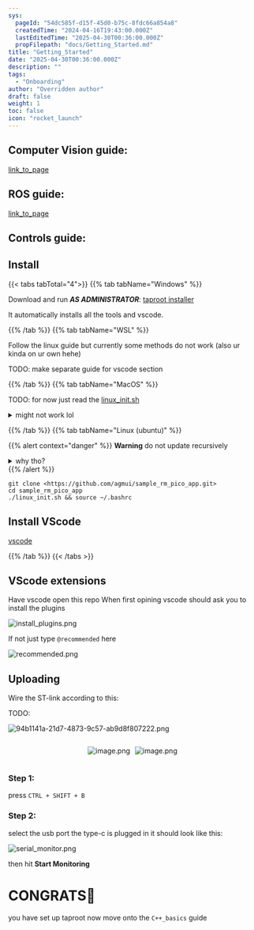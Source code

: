 ```yaml
---
sys:
  pageId: "54dc585f-d15f-45d0-b75c-8fdc66a854a8"
  createdTime: "2024-04-16T19:43:00.000Z"
  lastEditedTime: "2025-04-30T00:36:00.000Z"
  propFilepath: "docs/Getting_Started.md"
title: "Getting_Started"
date: "2025-04-30T00:36:00.000Z"
description: ""
tags:
  - "Onboarding"
author: "Overridden author"
draft: false
weight: 1
toc: false
icon: "rocket_launch"
---
```


## Computer Vision guide:

[link_to_page](86d45bc0-388b-4d26-8848-44f255f73d0e)

## ROS guide:

[link_to_page](3c76c1de-ec8f-46d6-8b0a-294005edc2d5)

## Controls guide:

## Install

{{< tabs tabTotal="4">}}
{{% tab tabName="Windows" %}}

Download and run _**AS ADMINISTRATOR**_: [taproot installer](https://github.com/Thornbots/TeachingFreshies/releases/tag/1.0)

It automatically installs all the tools and vscode.

{{% /tab %}}
{{% tab tabName="WSL" %}}

Follow the linux guide but currently some methods do not work (also ur kinda on ur own hehe)

TODO: make separate guide for vscode section

{{% /tab %}}
{{% tab tabName="MacOS" %}}

TODO: for now just read the [linux_init.sh](https://github.com/agmui/sample_rm_pico_app/blob/main/linux_init.sh)

<details>
<summary>might not work lol</summary>

`brew install libusb pkg-config`

Next install: [vscode](https://code.visualstudio.com/Download)

</details>

{{% /tab %}}
{{% tab tabName="Linux (ubuntu)" %}}

{{% alert context="danger" %}}
**Warning** do not update recursively
<details>
<summary>why tho?</summary>
There are some submodules that may go on for a while (like tinyusb) and I highly
recommend you don't need to get them.
If you want to see what submodules I update just look in `linux_init.sh`
</details>
{{% /alert %}}

```shell
git clone <https://github.com/agmui/sample_rm_pico_app.git>
cd sample_rm_pico_app
./linux_init.sh && source ~/.bashrc
```

## Install VScode

[vscode](https://code.visualstudio.com/Download)

{{% /tab %}}
{{< /tabs >}}

## VScode extensions

Have vscode open this repo
When first opining vscode should ask you to install the plugins

![install_plugins.png](https://prod-files-secure.s3.us-west-2.amazonaws.com/d518164a-d88e-44d1-a4ee-3adb3bd8bce0/89bd30f0-1825-4e77-867b-0a41ce370880/install_plugins.png?X-Amz-Algorithm=AWS4-HMAC-SHA256&X-Amz-Content-Sha256=UNSIGNED-PAYLOAD&X-Amz-Credential=ASIAZI2LB466ZTTBKKTT%2F20250613%2Fus-west-2%2Fs3%2Faws4_request&X-Amz-Date=20250613T132356Z&X-Amz-Expires=3600&X-Amz-Security-Token=IQoJb3JpZ2luX2VjECwaCXVzLXdlc3QtMiJHMEUCIBWzSyJ1sTYPlA5UMR7OsZg7FtOZtN3HNuHJcNjdtNYsAiEA3O4egQpmL37J3TDGSesD%2F4grDh2Ya8STQKZxFMDwWb8q%2FwMIFRAAGgw2Mzc0MjMxODM4MDUiDAPhc25kaBAllO3%2BWSrcA%2FZY%2B9Zn51%2F%2Bo95HhkOlY6%2BLYTz9Q3TZe%2FNOnYThzJxsv%2Bkz7Uc5BF3FDJkNjJBz8bttnt2j1DP5o0fktrMO3LfDPPBp7vK9JpEMAKNVM3DRppQfKV42U3vxMx2tSPQLxGsH0htX%2FMUnNDryEXDbWTB%2BNmW3CZhNKiIRbrVWtXg8yAbiz4Ovn0vc%2F%2Fz0N7rjI4z6oTZEPQHoiYA5zrSLmMuB%2F%2BacIfdziNWBzXsz3mAzg7to5Nz0Ulmo8xxJGyzQPVfsrliymjfXL9E%2FbSwlhiCajxZiobBeKFOqgAN4a7bnWwSEgTnoMeN1f1af6bMxJiVwkkBO6n3i2myX%2BzmxE2oEMyERYpeQ9ivsUp%2BVVXI3NhuVauUXvHoZnZCtKE1ppB9nCvIMwnmNLZTXAJ0UejXs6hKmPkx6zwZGPNw8fAFEn8EDn%2FikMkbsEwWlObqRKffRDhMMqkc1EILwrtWZROuuR%2B7ZSqUHvYybwKsxaNQaAkP56Bvy3hIzR4%2FVteAEuBKTPgWulbqSPHJwtyqf1fAROE9paAHD0OKfilzRbhsWK7ReP22PZuts0bpc%2BX4oyQwm4v7HzjDbh6Thfa%2FQnOMIhvsFO1N2pS2P9I2QHPEwh2Yh6jNZDXG6EczDMICqsMIGOqUBlLTQp6QYZI%2BNsO3tZMFkYopjwpS8veYY97HzlqbRYG3BE0%2BkUmriuOe4beCtvO0QADqJtj7mGQY0sOH%2BUqYH6Z14dUoXXKwQYds%2FNzdXz9V7HhjigjRWZ8HpvIv8ZrmwLNoCimeU960k%2BCUBvfbsPTeJPSWzbS5PqHbJwJLMKhpmidkGiA7De0mGyx%2FM8L4uGOxyCIhqHMXVwfl02UKlQnzTCtcX&X-Amz-Signature=bd41cfdbfb0a573aff927db743696934ba8f6af7481f248aa6fe4454b3168d1b&X-Amz-SignedHeaders=host&x-amz-checksum-mode=ENABLED&x-id=GetObject)

If not just type `@recommended` here  

![recommended.png](https://prod-files-secure.s3.us-west-2.amazonaws.com/d518164a-d88e-44d1-a4ee-3adb3bd8bce0/61e661e9-5d85-4dfc-be0d-8d2097a5e793/recommended.png?X-Amz-Algorithm=AWS4-HMAC-SHA256&X-Amz-Content-Sha256=UNSIGNED-PAYLOAD&X-Amz-Credential=ASIAZI2LB466ZTTBKKTT%2F20250613%2Fus-west-2%2Fs3%2Faws4_request&X-Amz-Date=20250613T132356Z&X-Amz-Expires=3600&X-Amz-Security-Token=IQoJb3JpZ2luX2VjECwaCXVzLXdlc3QtMiJHMEUCIBWzSyJ1sTYPlA5UMR7OsZg7FtOZtN3HNuHJcNjdtNYsAiEA3O4egQpmL37J3TDGSesD%2F4grDh2Ya8STQKZxFMDwWb8q%2FwMIFRAAGgw2Mzc0MjMxODM4MDUiDAPhc25kaBAllO3%2BWSrcA%2FZY%2B9Zn51%2F%2Bo95HhkOlY6%2BLYTz9Q3TZe%2FNOnYThzJxsv%2Bkz7Uc5BF3FDJkNjJBz8bttnt2j1DP5o0fktrMO3LfDPPBp7vK9JpEMAKNVM3DRppQfKV42U3vxMx2tSPQLxGsH0htX%2FMUnNDryEXDbWTB%2BNmW3CZhNKiIRbrVWtXg8yAbiz4Ovn0vc%2F%2Fz0N7rjI4z6oTZEPQHoiYA5zrSLmMuB%2F%2BacIfdziNWBzXsz3mAzg7to5Nz0Ulmo8xxJGyzQPVfsrliymjfXL9E%2FbSwlhiCajxZiobBeKFOqgAN4a7bnWwSEgTnoMeN1f1af6bMxJiVwkkBO6n3i2myX%2BzmxE2oEMyERYpeQ9ivsUp%2BVVXI3NhuVauUXvHoZnZCtKE1ppB9nCvIMwnmNLZTXAJ0UejXs6hKmPkx6zwZGPNw8fAFEn8EDn%2FikMkbsEwWlObqRKffRDhMMqkc1EILwrtWZROuuR%2B7ZSqUHvYybwKsxaNQaAkP56Bvy3hIzR4%2FVteAEuBKTPgWulbqSPHJwtyqf1fAROE9paAHD0OKfilzRbhsWK7ReP22PZuts0bpc%2BX4oyQwm4v7HzjDbh6Thfa%2FQnOMIhvsFO1N2pS2P9I2QHPEwh2Yh6jNZDXG6EczDMICqsMIGOqUBlLTQp6QYZI%2BNsO3tZMFkYopjwpS8veYY97HzlqbRYG3BE0%2BkUmriuOe4beCtvO0QADqJtj7mGQY0sOH%2BUqYH6Z14dUoXXKwQYds%2FNzdXz9V7HhjigjRWZ8HpvIv8ZrmwLNoCimeU960k%2BCUBvfbsPTeJPSWzbS5PqHbJwJLMKhpmidkGiA7De0mGyx%2FM8L4uGOxyCIhqHMXVwfl02UKlQnzTCtcX&X-Amz-Signature=860cf245156b9c67f642c6d0f57ab9e971e581e7b0130afa3563c3a8378e0716&X-Amz-SignedHeaders=host&x-amz-checksum-mode=ENABLED&x-id=GetObject)

## Uploading

Wire the ST-link according to this:

TODO:

![94b1141a-21d7-4873-9c57-ab9d8f807222.png](https://prod-files-secure.s3.us-west-2.amazonaws.com/d518164a-d88e-44d1-a4ee-3adb3bd8bce0/e5fad17d-ab82-4300-9f4c-505ab4b1202c/94b1141a-21d7-4873-9c57-ab9d8f807222.png?X-Amz-Algorithm=AWS4-HMAC-SHA256&X-Amz-Content-Sha256=UNSIGNED-PAYLOAD&X-Amz-Credential=ASIAZI2LB466ZTTBKKTT%2F20250613%2Fus-west-2%2Fs3%2Faws4_request&X-Amz-Date=20250613T132356Z&X-Amz-Expires=3600&X-Amz-Security-Token=IQoJb3JpZ2luX2VjECwaCXVzLXdlc3QtMiJHMEUCIBWzSyJ1sTYPlA5UMR7OsZg7FtOZtN3HNuHJcNjdtNYsAiEA3O4egQpmL37J3TDGSesD%2F4grDh2Ya8STQKZxFMDwWb8q%2FwMIFRAAGgw2Mzc0MjMxODM4MDUiDAPhc25kaBAllO3%2BWSrcA%2FZY%2B9Zn51%2F%2Bo95HhkOlY6%2BLYTz9Q3TZe%2FNOnYThzJxsv%2Bkz7Uc5BF3FDJkNjJBz8bttnt2j1DP5o0fktrMO3LfDPPBp7vK9JpEMAKNVM3DRppQfKV42U3vxMx2tSPQLxGsH0htX%2FMUnNDryEXDbWTB%2BNmW3CZhNKiIRbrVWtXg8yAbiz4Ovn0vc%2F%2Fz0N7rjI4z6oTZEPQHoiYA5zrSLmMuB%2F%2BacIfdziNWBzXsz3mAzg7to5Nz0Ulmo8xxJGyzQPVfsrliymjfXL9E%2FbSwlhiCajxZiobBeKFOqgAN4a7bnWwSEgTnoMeN1f1af6bMxJiVwkkBO6n3i2myX%2BzmxE2oEMyERYpeQ9ivsUp%2BVVXI3NhuVauUXvHoZnZCtKE1ppB9nCvIMwnmNLZTXAJ0UejXs6hKmPkx6zwZGPNw8fAFEn8EDn%2FikMkbsEwWlObqRKffRDhMMqkc1EILwrtWZROuuR%2B7ZSqUHvYybwKsxaNQaAkP56Bvy3hIzR4%2FVteAEuBKTPgWulbqSPHJwtyqf1fAROE9paAHD0OKfilzRbhsWK7ReP22PZuts0bpc%2BX4oyQwm4v7HzjDbh6Thfa%2FQnOMIhvsFO1N2pS2P9I2QHPEwh2Yh6jNZDXG6EczDMICqsMIGOqUBlLTQp6QYZI%2BNsO3tZMFkYopjwpS8veYY97HzlqbRYG3BE0%2BkUmriuOe4beCtvO0QADqJtj7mGQY0sOH%2BUqYH6Z14dUoXXKwQYds%2FNzdXz9V7HhjigjRWZ8HpvIv8ZrmwLNoCimeU960k%2BCUBvfbsPTeJPSWzbS5PqHbJwJLMKhpmidkGiA7De0mGyx%2FM8L4uGOxyCIhqHMXVwfl02UKlQnzTCtcX&X-Amz-Signature=d0750c2a37e737577ee94ed4c7ca2adde36f312397b0c4eeb7ddce9935b55dd7&X-Amz-SignedHeaders=host&x-amz-checksum-mode=ENABLED&x-id=GetObject)

<div style="display: flex;flex-direction: row; column-gap:10px; max-width: 630px;justify-content: center;">
<div>

![image.png](https://prod-files-secure.s3.us-west-2.amazonaws.com/d518164a-d88e-44d1-a4ee-3adb3bd8bce0/210ecb78-1116-4d7b-b9b7-2292f66fa2c2/image.png?X-Amz-Algorithm=AWS4-HMAC-SHA256&X-Amz-Content-Sha256=UNSIGNED-PAYLOAD&X-Amz-Credential=ASIAZI2LB466ZRN7XG55%2F20250613%2Fus-west-2%2Fs3%2Faws4_request&X-Amz-Date=20250613T132358Z&X-Amz-Expires=3600&X-Amz-Security-Token=IQoJb3JpZ2luX2VjEC0aCXVzLXdlc3QtMiJGMEQCIArBX%2F6Pfk4gxVwZnIJTQrrOvPB91i%2F5fvJk%2B5qxVlpVAiAdqctal8vwpmE7c%2BQyPOwqXwU0Ubr%2BCIQUauYUIjyoSir%2FAwgWEAAaDDYzNzQyMzE4MzgwNSIMhS%2Fg0zwlSKhH9RKKKtwDdrBc5adOebrtFXQGj95tuiqtvHFScw8yB0uWMyQ7Mv9zN3rlcuQ5wxtqyw450Spt05k4MtJ%2B6Sz1lZ46GLMKTGj2mxrAA3rHv2USMB87RSgrKoHwgw3DRy4aNmwFdVLpkx%2BeDQjb5hbjqpv552LLCEdCXoWIQcwS6ngHBD%2FOpK8qBAx%2FkLd%2FS1JpmXlitUEg%2BPHrtxhACGNN3cj8KjTKmtW%2FeUzOOvTXgi5I1zyHnvRaW2zRyuiiZRM6t4QzZniy68%2BR6k7zoSZySojnJ50DHfWv0fOr31IzS6TmCmidnOiCr7s6piRyOFLpOV9WDm1bngxjWziccvGxKZYqC8AEnwrBQouJ6b8scG5m19OVkPASZ19aRL4oWslfxvRXbjFuitVqXoHNpK4Hhsc2fJCQCHW4EEDfYT%2F8CR7xzJNqlAGw07yQuQbTZsT%2Fx28%2FjzvyVOjm2ljhv3YD%2F3pnOwFRqIaLVxu%2FZKfdTh2F4Z8VpDXJRDJhzU7TkxlqadmwaCb4zqlRAf2F3fiUhrOStOzCM9mbx%2Fzb8XqVclTchBrnmrc0aZ5KPDmG5uMiItrOSxWOaGfZ3TgxY60U3xJMziW3vndTkegB8C8cNSTb6RoOTdPCRIWyrtSMQPU1C78wrrmwwgY6pgHZxm6tXUP8HFhj%2BjwTRFD0ofMRIg%2B%2Fe13G4cHb2ORXs1a0bKUNHsaAdOEBj2MDvkuc088ZKVtciKqKPFFpCYqeeozNYqVgpbWcHWvWJ%2BKQEjTwJalZA5yYb2VT7JLpDW%2BsqgeeK8YkDQtL%2FPTAzISk%2FRonYSK3ZC6ZqIp%2Bcv4JddnY15cxcgvR%2B7oPniDvR1iQtyai1MCHPX3myi1e81Q6FrvUT5AU&X-Amz-Signature=64d9d3610f57e0d7e9f5477050aa7f836fcaea7bf9af13ca6cd98e59d75596cd&X-Amz-SignedHeaders=host&x-amz-checksum-mode=ENABLED&x-id=GetObject)

</div>
<div>

![image.png](https://prod-files-secure.s3.us-west-2.amazonaws.com/d518164a-d88e-44d1-a4ee-3adb3bd8bce0/33a0fd0f-8ca6-4a86-8e09-26e95ded1fff/image.png?X-Amz-Algorithm=AWS4-HMAC-SHA256&X-Amz-Content-Sha256=UNSIGNED-PAYLOAD&X-Amz-Credential=ASIAZI2LB4666XXE4AHQ%2F20250613%2Fus-west-2%2Fs3%2Faws4_request&X-Amz-Date=20250613T132358Z&X-Amz-Expires=3600&X-Amz-Security-Token=IQoJb3JpZ2luX2VjEC0aCXVzLXdlc3QtMiJHMEUCIGSr5geEWjKMZDQRgNXE3sBYfL1P4PynaUlHC4b82%2FETAiEAlLPTZ47BUerhzL5zNipCPU%2B2R3wDmGbwK9AuDXVOgfIq%2FwMIFhAAGgw2Mzc0MjMxODM4MDUiDJauBrvXwre3W8lUvSrcA%2BmdZBW6qn7p0CARheO5BxBP1hhqBuT44jSLWLOoDr7v2t0GyKAmiIFYLlAwjrB%2BOoCq5vpoHGp3ywMwMZS3877R4WjSi28%2BaiRtIogvipleI0Zg0Pwrju3lzkdM94AI9jTVnd0NFOYBu4pbjvt%2Fdh2gd9ikqSCZO88BDrZo%2FFbhP3UJ7nwbP6Kvpe%2B%2B4JGPhcuE%2BlU6LdW2TiCzQYvHx9FQ59UJLntVOxKh9ujS6zZEw6UIJfFyZXWowFv4e2%2Fl9t2YxE7I9o8dMbSclag3OaFpo0RWcFDMo9lMag3G%2Fojx2VrMVpyWpeeSQs5r87Jt7IXnclq86DlvBZMcTGsLEvhh3ersDTkeQyGhXWaniJIDru%2FIt9VplhjkjOtsOdqevbL5QeavijMaRxveaypITTlPK71BUl3l1%2FAvR32Rf%2FGWnPNoxwAIvAfCdAnpQ7ewMAm7xf4Gg8a%2FB74YJ1%2F5UOD%2BObN5y%2Bl%2FlGrTym9LvKY4pYqnuXa2rCdTKasYKXYQckRZN4UuOeqfGaRs742Vr1ZnFZVZYAC5%2BZ0oamJPEEW2PRnZkcRbIOTICEWjcOSYd9GCnZAQmO9RO8cNqZc0osqfYutsfeBdrkRWyRhJXyO1b5qoGB2BS8QAQk%2BtMIK2sMIGOqUBmHioFU0jJUp6dANOsk2xqqagEp07q3%2FTFOAHn3GZazeII9iA3KoPI3yaSY7TFw0rs8EV7e%2FI6NdT58qjuFQv7SOpkMicOqiwHltiFl8%2Bpnop9MEHiDUImVMJ1BxJtBIXudwc3iwV8hjH9BbYxxVcT3NjRrfke2h4yYadPcbwOW8IxDP57Sd0clfOsMLS%2FGeK12%2BbNQG7Z4ObNL%2BQHRUDmthQ9taa&X-Amz-Signature=68c866ba19b96125b8e0f31232e1f31fa25d76f7402848cf9376d89c1394a3f4&X-Amz-SignedHeaders=host&x-amz-checksum-mode=ENABLED&x-id=GetObject)

</div>
</div>

### Step 1:

press `CTRL + SHIFT + B`

### Step 2:

select the usb port the type-c is plugged in it should look like this:

![serial_monitor.png](https://prod-files-secure.s3.us-west-2.amazonaws.com/d518164a-d88e-44d1-a4ee-3adb3bd8bce0/f03f4774-05d4-4393-b6a0-d5efb6d315ab/serial_monitor.png?X-Amz-Algorithm=AWS4-HMAC-SHA256&X-Amz-Content-Sha256=UNSIGNED-PAYLOAD&X-Amz-Credential=ASIAZI2LB466ZTTBKKTT%2F20250613%2Fus-west-2%2Fs3%2Faws4_request&X-Amz-Date=20250613T132356Z&X-Amz-Expires=3600&X-Amz-Security-Token=IQoJb3JpZ2luX2VjECwaCXVzLXdlc3QtMiJHMEUCIBWzSyJ1sTYPlA5UMR7OsZg7FtOZtN3HNuHJcNjdtNYsAiEA3O4egQpmL37J3TDGSesD%2F4grDh2Ya8STQKZxFMDwWb8q%2FwMIFRAAGgw2Mzc0MjMxODM4MDUiDAPhc25kaBAllO3%2BWSrcA%2FZY%2B9Zn51%2F%2Bo95HhkOlY6%2BLYTz9Q3TZe%2FNOnYThzJxsv%2Bkz7Uc5BF3FDJkNjJBz8bttnt2j1DP5o0fktrMO3LfDPPBp7vK9JpEMAKNVM3DRppQfKV42U3vxMx2tSPQLxGsH0htX%2FMUnNDryEXDbWTB%2BNmW3CZhNKiIRbrVWtXg8yAbiz4Ovn0vc%2F%2Fz0N7rjI4z6oTZEPQHoiYA5zrSLmMuB%2F%2BacIfdziNWBzXsz3mAzg7to5Nz0Ulmo8xxJGyzQPVfsrliymjfXL9E%2FbSwlhiCajxZiobBeKFOqgAN4a7bnWwSEgTnoMeN1f1af6bMxJiVwkkBO6n3i2myX%2BzmxE2oEMyERYpeQ9ivsUp%2BVVXI3NhuVauUXvHoZnZCtKE1ppB9nCvIMwnmNLZTXAJ0UejXs6hKmPkx6zwZGPNw8fAFEn8EDn%2FikMkbsEwWlObqRKffRDhMMqkc1EILwrtWZROuuR%2B7ZSqUHvYybwKsxaNQaAkP56Bvy3hIzR4%2FVteAEuBKTPgWulbqSPHJwtyqf1fAROE9paAHD0OKfilzRbhsWK7ReP22PZuts0bpc%2BX4oyQwm4v7HzjDbh6Thfa%2FQnOMIhvsFO1N2pS2P9I2QHPEwh2Yh6jNZDXG6EczDMICqsMIGOqUBlLTQp6QYZI%2BNsO3tZMFkYopjwpS8veYY97HzlqbRYG3BE0%2BkUmriuOe4beCtvO0QADqJtj7mGQY0sOH%2BUqYH6Z14dUoXXKwQYds%2FNzdXz9V7HhjigjRWZ8HpvIv8ZrmwLNoCimeU960k%2BCUBvfbsPTeJPSWzbS5PqHbJwJLMKhpmidkGiA7De0mGyx%2FM8L4uGOxyCIhqHMXVwfl02UKlQnzTCtcX&X-Amz-Signature=e1bb3cc7e62ddbfd5510a832bee4533149f8e23a9feab457040b2edc21f13fed&X-Amz-SignedHeaders=host&x-amz-checksum-mode=ENABLED&x-id=GetObject)

then hit **Start Monitoring**

# CONGRATS🎉

you have set up taproot now move onto the `C++_basics` guide

